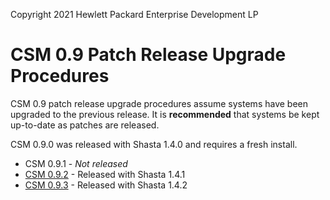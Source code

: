 Copyright 2021 Hewlett Packard Enterprise Development LP


# CSM 0.9 Patch Release Upgrade Procedures

CSM 0.9 patch release upgrade procedures assume systems have been upgraded to
the previous release. It is **recommended** that systems be kept up-to-date as
patches are released.

CSM 0.9.0 was released with Shasta 1.4.0 and requires a fresh install.

* CSM 0.9.1 - _Not released_
* [CSM 0.9.2](csm-0.9.2.md) - Released with Shasta 1.4.1
* [CSM 0.9.3](csm-0.9.3.md) - Released with Shasta 1.4.2
